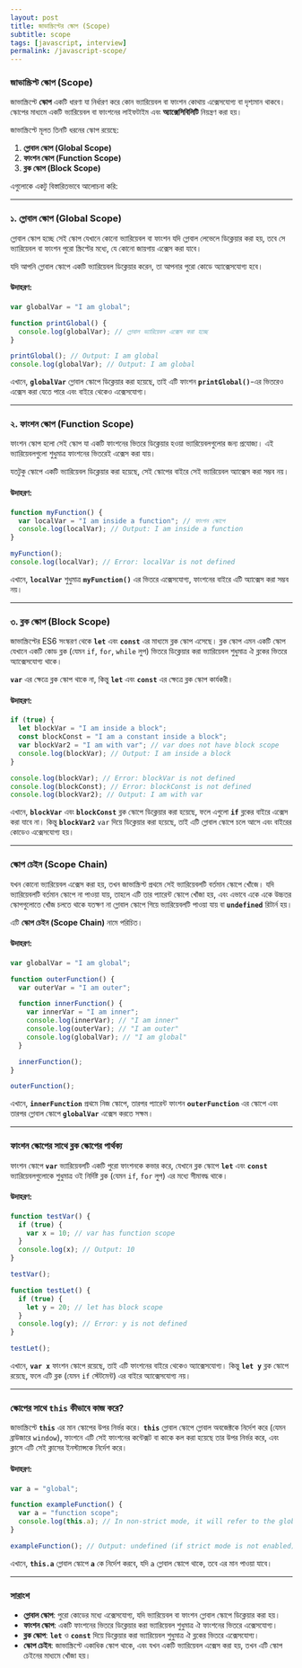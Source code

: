 ```yaml
---
layout: post
title: জাভাস্ক্রিপ্টের স্কোপ (Scope)
subtitle: scope
tags: [javascript, interview]
permalink: /javascript-scope/
---
```


### জাভাস্ক্রিপ্ট স্কোপ (Scope)

জাভাস্ক্রিপ্টে **স্কোপ** একটি ধারণা যা নির্ধারণ করে কোন ভ্যারিয়েবল বা ফাংশন কোথায় এক্সেসযোগ্য বা দৃশ্যমান থাকবে। স্কোপের মাধ্যমে একটি ভ্যারিয়েবল বা ফাংশনের লাইফটাইম এবং **অ্যাক্সেসিবিলিটি** নিয়ন্ত্রণ করা হয়।

জাভাস্ক্রিপ্টে মূলত তিনটি ধরনের স্কোপ রয়েছে:

1. **গ্লোবাল স্কোপ (Global Scope)**
2. **ফাংশন স্কোপ (Function Scope)**
3. **ব্লক স্কোপ (Block Scope)**

এগুলোকে একটু বিস্তারিতভাবে আলোচনা করি:

---

### ১. **গ্লোবাল স্কোপ (Global Scope)**

গ্লোবাল স্কোপ হচ্ছে সেই স্কোপ যেখানে কোনো ভ্যারিয়েবল বা ফাংশন যদি গ্লোবাল লেভেলে ডিক্লেয়ার করা হয়, তবে সে ভ্যারিয়েবল বা ফাংশন পুরো স্ক্রিপ্টের মধ্যে, যে কোনো জায়গায় এক্সেস করা যাবে।

যদি আপনি গ্লোবাল স্কোপে একটি ভ্যারিয়েবল ডিক্লেয়ার করেন, তা আপনার পুরো কোডে অ্যাক্সেসযোগ্য হবে।

#### উদাহরণ:

```javascript
var globalVar = "I am global";

function printGlobal() {
  console.log(globalVar); // গ্লোবাল ভ্যারিয়েবল এক্সেস করা হচ্ছে
}

printGlobal(); // Output: I am global
console.log(globalVar); // Output: I am global
```

এখানে, **`globalVar`** গ্লোবাল স্কোপে ডিক্লেয়ার করা হয়েছে, তাই এটি ফাংশন **`printGlobal()`**-এর ভিতরেও এক্সেস করা যেতে পারে এবং বাইরে থেকেও এক্সেসযোগ্য।

---

### ২. **ফাংশন স্কোপ (Function Scope)**

ফাংশন স্কোপ হলো সেই স্কোপ যা একটি ফাংশনের ভিতরে ডিক্লেয়ার হওয়া ভ্যারিয়েবলগুলোর জন্য প্রযোজ্য। এই ভ্যারিয়েবলগুলো শুধুমাত্র ফাংশনের ভিতরেই এক্সেস করা যায়।

যতটুকু স্কোপে একটি ভ্যারিয়েবল ডিক্লেয়ার করা হয়েছে, সেই স্কোপের বাইরে সেই ভ্যারিয়েবল অ্যাক্সেস করা সম্ভব নয়।

#### উদাহরণ:

```javascript
function myFunction() {
  var localVar = "I am inside a function"; // ফাংশন স্কোপে
  console.log(localVar); // Output: I am inside a function
}

myFunction();
console.log(localVar); // Error: localVar is not defined
```

এখানে, **`localVar`** শুধুমাত্র **`myFunction()`** এর ভিতরে এক্সেসযোগ্য, ফাংশনের বাইরে এটি অ্যাক্সেস করা সম্ভব নয়।

---

### ৩. **ব্লক স্কোপ (Block Scope)**

জাভাস্ক্রিপ্টের ES6 সংস্করণ থেকে **`let`** এবং **`const`** এর মাধ্যমে ব্লক স্কোপ এসেছে। ব্লক স্কোপ এমন একটি স্কোপ যেখানে একটি কোড ব্লক (যেমন `if`, `for`, `while` লুপ) ভিতরে ডিক্লেয়ার করা ভ্যারিয়েবল শুধুমাত্র ঐ ব্লকের ভিতরে অ্যাক্সেসযোগ্য থাকে।

**`var`** এর ক্ষেত্রে ব্লক স্কোপ থাকে না, কিন্তু **`let`** এবং **`const`** এর ক্ষেত্রে ব্লক স্কোপ কার্যকরী।

#### উদাহরণ:

```javascript
if (true) {
  let blockVar = "I am inside a block";
  const blockConst = "I am a constant inside a block";
  var blockVar2 = "I am with var"; // var does not have block scope
  console.log(blockVar); // Output: I am inside a block
}

console.log(blockVar); // Error: blockVar is not defined
console.log(blockConst); // Error: blockConst is not defined
console.log(blockVar2); // Output: I am with var
```

এখানে, **`blockVar`** এবং **`blockConst`** ব্লক স্কোপে ডিক্লেয়ার করা হয়েছে, ফলে এগুলো **`if`** ব্লকের বাইরে এক্সেস করা যাবে না। কিন্তু **`blockVar2`** `var` দিয়ে ডিক্লেয়ার করা হয়েছে, তাই এটি গ্লোবাল স্কোপে চলে আসে এবং বাইরের কোডেও এক্সেসযোগ্য হয়।

---

### স্কোপ চেইন (Scope Chain)

যখন কোনো ভ্যারিয়েবল এক্সেস করা হয়, তখন জাভাস্ক্রিপ্ট প্রথমে সেই ভ্যারিয়েবলটি বর্তমান স্কোপে খোঁজে। যদি ভ্যারিয়েবলটি বর্তমান স্কোপে না পাওয়া যায়, তাহলে এটি তার প্যারেন্ট স্কোপে খোঁজা হয়, এবং এভাবে একে একে উচ্চতর স্কোপগুলোতে খোঁজ চলতে থাকে যতক্ষণ না গ্লোবাল স্কোপে গিয়ে ভ্যারিয়েবলটি পাওয়া যায় বা **`undefined`** রিটার্ন হয়।

এটি **স্কোপ চেইন (Scope Chain)** নামে পরিচিত।

#### উদাহরণ:

```javascript
var globalVar = "I am global";

function outerFunction() {
  var outerVar = "I am outer";

  function innerFunction() {
    var innerVar = "I am inner";
    console.log(innerVar); // "I am inner"
    console.log(outerVar); // "I am outer"
    console.log(globalVar); // "I am global"
  }

  innerFunction();
}

outerFunction();
```

এখানে, **`innerFunction`** প্রথমে নিজ স্কোপে, তারপর প্যারেন্ট ফাংশন **`outerFunction`** এর স্কোপে এবং তারপর গ্লোবাল স্কোপে **`globalVar`** এক্সেস করতে সক্ষম।

---

### ফাংশন স্কোপের সাথে ব্লক স্কোপের পার্থক্য

ফাংশন স্কোপে **`var`** ভ্যারিয়েবলটি একটি পুরো ফাংশনকে কভার করে, যেখানে ব্লক স্কোপে **`let`** এবং **`const`** ভ্যারিয়েবলগুলোকে শুধুমাত্র ওই নির্দিষ্ট ব্লক (যেমন `if`, `for` লুপ) এর মধ্যে সীমাবদ্ধ থাকে।

#### উদাহরণ:

```javascript
function testVar() {
  if (true) {
    var x = 10; // var has function scope
  }
  console.log(x); // Output: 10
}

testVar();

function testLet() {
  if (true) {
    let y = 20; // let has block scope
  }
  console.log(y); // Error: y is not defined
}

testLet();
```

এখানে, **`var x`** ফাংশন স্কোপে রয়েছে, তাই এটি ফাংশনের বাইরে থেকেও অ্যাক্সেসযোগ্য। কিন্তু **`let y`** ব্লক স্কোপে রয়েছে, ফলে এটি ব্লক (যেমন `if` স্টেটমেন্ট) এর বাইরে অ্যাক্সেসযোগ্য নয়।

---

### স্কোপের সাথে **`this`** কীভাবে কাজ করে?

জাভাস্ক্রিপ্টে **`this`** এর মান স্কোপের উপর নির্ভর করে। **`this`** গ্লোবাল স্কোপে গ্লোবাল অবজেক্টকে নির্দেশ করে (যেমন ব্রাউজারে `window`), ফাংশনে এটি সেই ফাংশনের কন্টেক্সট বা কাকে কল করা হয়েছে তার উপর নির্ভর করে, এবং ক্লাসে এটি সেই ক্লাসের ইনস্ট্যান্সকে নির্দেশ করে।

#### উদাহরণ:

```javascript
var a = "global";

function exampleFunction() {
  var a = "function scope";
  console.log(this.a); // In non-strict mode, it will refer to the global object (window in browsers)
}

exampleFunction(); // Output: undefined (if strict mode is not enabled)
```

এখানে, **`this.a`** গ্লোবাল স্কোপে **`a`** কে নির্দেশ করবে, যদি `a` গ্লোবাল স্কোপে থাকে, তবে এর মান পাওয়া যাবে।

---

### সারাংশ

- **গ্লোবাল স্কোপ**: পুরো কোডের মধ্যে এক্সেসযোগ্য, যদি ভ্যারিয়েবল বা ফাংশন গ্লোবাল স্কোপে ডিক্লেয়ার করা হয়।
- **ফাংশন স্কোপ**: একটি ফাংশনের ভিতরে ডিক্লেয়ার করা ভ্যারিয়েবল শুধুমাত্র ঐ ফাংশনের ভিতরে এক্সেসযোগ্য।
- **ব্লক স্কোপ**: **`let`** ও **`const`** দিয়ে ডিক্লেয়ার করা ভ্যারিয়েবল শুধুমাত্র ঐ ব্লকের ভিতরে এক্সেসযোগ্য।
- **স্কোপ চেইন**: জাভাস্ক্রিপ্টে একাধিক স্কোপ থাকে, এবং যখন একটি ভ্যারিয়েবল এক্সেস করা হয়, তখন এটি স্কোপ চেইনের মাধ্যমে খোঁজা হয়।

